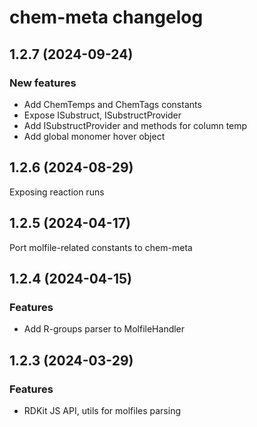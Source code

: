 # chem-meta changelog

## 1.2.7 (2024-09-24)

### New features

* Add ChemTemps and ChemTags constants
* Expose ISubstruct, ISubstructProvider
* Add ISubstructProvider and methods for column temp
* Add global monomer hover object

## 1.2.6 (2024-08-29)

Exposing reaction runs

## 1.2.5 (2024-04-17)

Port molfile-related constants to chem-meta

## 1.2.4 (2024-04-15)

### Features

* Add R-groups parser to MolfileHandler

## 1.2.3 (2024-03-29)

### Features

* RDKit JS API, utils for molfiles parsing
